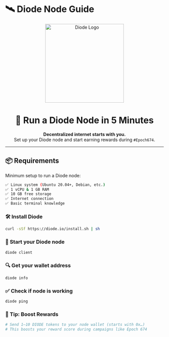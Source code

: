 # 🛰️ Diode Node Guide

<p align="center">
  <img src="https://pbs.twimg.com/profile_images/1843447218130276352/IMDW6sot_400x400.png" height="250" alt="Diode Logo" />
</p>

<h1 align="center">🚀 Run a Diode Node in 5 Minutes</h1>

<p align="center">
  <b>Decentralized internet starts with you.</b><br>
  Set up your Diode node and start earning rewards during <code>#Epoch674</code>.
</p>

---

## 📦 Requirements

Minimum setup to run a Diode node:

```bash
✅ Linux system (Ubuntu 20.04+, Debian, etc.)
✅ 1 vCPU & 1 GB RAM
✅ 10 GB free storage
✅ Internet connection
✅ Basic terminal knowledge

```
### 🛠️ Install Diode

```bash
curl -sSf https://diode.io/install.sh | sh
```

### 🚀 Start your Diode node

```bash
diode client
```

### 🔍 Get your wallet address

```bash
diode info
```

### ✅ Check if node is working

```bash
diode ping
```

### 🎯 Tip: Boost Rewards

```bash
# Send 1–10 DIODE tokens to your node wallet (starts with 0x…)
# This boosts your reward score during campaigns like Epoch 674
```
